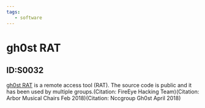 ```yaml
---
tags:
   - software
---
```

# gh0st RAT
## ID:S0032
[gh0st RAT](software/S0032) is a remote access tool (RAT). The source code is public and it has been used by multiple groups.(Citation: FireEye Hacking Team)(Citation: Arbor Musical Chairs Feb 2018)(Citation: Nccgroup Gh0st April 2018)
